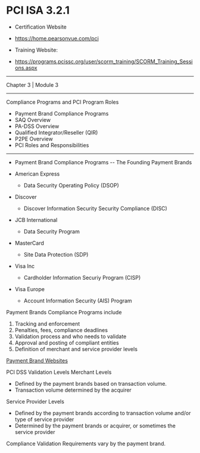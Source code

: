 # PCI ISA 3.2.1

- Certification Website
- <https://home.pearsonvue.com/pci>

- Training Website:
- <https://programs.pcissc.org/user/scorm_training/SCORM_Training_Sessions.aspx>

---
Chapter 3 | Module 3

---

Compliance Programs and PCI Program Roles

- Payment Brand Compliance Programs
- SAQ Overview
- PA-DSS Overview
- Qualified Integrator/Reseller (QIR)
- P2PE Overview
- PCI Roles and Responsibilities

---

- Payment Brand Compliance Programs
 -- The Founding Payment Brands

- American Express
  - Data Security Operating Policy (DSOP)
- Discover
  - Discover Information Security Security Compliance (DISC)
- JCB International
  - Data Security Program
- MasterCard
  - Site Data Protection (SDP)
- Visa Inc
  - Cardholder Information Securiy Program (CISP)
- Visa Europe
  - Account Information Security (AIS) Program

Payment Brands Compliance Programs include

1. Tracking and enforcement
2. Penalties, fees, compliance deadlines
3. Validation process and who needs to validate
4. Approval and posting of compliant entities
5. Definition of merchant and service provider levels

[Payment Brand Websites](https://pcissc.secure.force.com/faq/articles/Frequently_Asked_Question/How-do-I-contact-the-payment-card-brands?q=contact+brand&l=en_US&fs=Search&)

PCI DSS Validation Levels
Merchant Levels
 - Defined by the payment brands based on transaction volume.
 - Transaction volume determined by the acquirer

Service Provider Levels
 - Defined by the payment brands according to transaction volume and/or type of service provider
 - Determined by the payment brands or acquirer, or sometimes the service provider

Compliance Validation Requirements vary by the payment brand. 